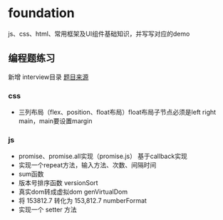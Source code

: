 # foundation
js、css、html、常用框架及UI组件基础知识，并写写对应的demo

## 编程题练习
新增 interview目录
[题目来源](https://lgwebdream.github.io/FE-Interview/program/#css-%E5%A6%82%E4%BD%95%E7%94%BB%E5%87%BA%E4%B8%80%E4%B8%AA%E6%89%87%E5%BD%A2%EF%BC%8C%E5%8A%A8%E6%89%8B%E5%AE%9E%E7%8E%B0%E4%B8%8B)

### css
- 三列布局（flex、position、float布局）float布局子节点必须是left right main，main要设置margin

### js
- promise、promise.all实现（promise.js） 基于callback实现
- 实现一个repeat方法，输入方法、次数、间隔时间
- sum函数
- 版本号排序函数 versionSort
- 真实dom转成虚拟dom genVirtualDom
- 将 153812.7 转化为 153,812.7 numberFormat
- 实现一个 setter 方法
